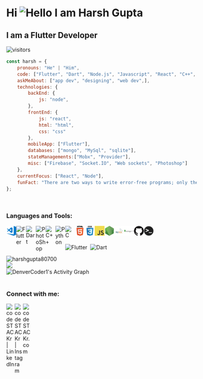 # Hi <img src="https://raw.githubusercontent.com/MartinHeinz/MartinHeinz/master/wave.gif" alt="Hello" width="35px"> I am Harsh Gupta

## I am a Flutter Developer


![visitors](https://visitor-badge.laobi.icu/badge?page_id=harshgupta80700.harshgupta80700)


<!-- - 🔭 I’m currently working on ..Improving my current skills
- 🌱 I’m currently learning ...Node.js
- 💬 Ask me about ...Anything 
- 📫 How to reach me: ...Drop me an email <a href = "mailto:harshgupta.80700@gmail.com">here</a>
- ⚡ Fun fact: ...I am in love with Singing -->

```javascript
const harsh = {
    pronouns: "He" | "Him",
    code: ["Flutter", "Dart", "Node.js", "Javascript", "React", "C++", "Python", "HTML", "CSS"],
    askMeAbout: ["app dev", "designing", "web dev",],
    technologies: {
        backEnd: {
            js: "node",
        },
        frontEnd: {
            js: "react",
            html: "html",
            css: "css"
        },
        mobileApp: ["Flutter"],
        databases: ["mongo", "MySql", "sqlite"],
        stateManagements:["Mobx", "Provider"],
        misc: ["Firebase", "Socket.IO", "Web sockets", "Photoshop"]
    },
    currentFocus: ["React", "Node"],
    funFact: "There are two ways to write error-free programs; only the third one works"
};
```

<br />

### Languages and Tools:

[<img align="left" alt="Visual Studio Code" width="26px" src="https://raw.githubusercontent.com/github/explore/80688e429a7d4ef2fca1e82350fe8e3517d3494d/topics/visual-studio-code/visual-studio-code.png" />](https://github.com/harshgupta80700)
[<img align="left" alt="Flutter" width="26px" src="https://www.kindpng.com/picc/m/355-3557482_flutter-logo-png-transparent-png.png" />](https://github.com/harshgupta80700)
[<img align="left" alt="Dart" width="26px" src="https://pbs.twimg.com/profile_images/993555605078994945/Yr-pWI4G.jpg" />](https://github.com/harshgupta80700)
[<img align="left" alt="PhotoShop" width="26px" src="https://upload.wikimedia.org/wikipedia/commons/thumb/a/af/Adobe_Photoshop_Mobile_icon.svg/1049px-Adobe_Photoshop_Mobile_icon.svg.png" />](https://github.com/harshgupta80700)
[<img align="left" alt="C++" width="26px" src="https://raw.githubusercontent.com/isocpp/logos/master/cpp_logo.png" />](https://github.com/harshgupta80700)
[<img align="left" alt="Python" width="26px" src="https://upload.wikimedia.org/wikipedia/commons/thumb/c/c3/Python-logo-notext.svg/1200px-Python-logo-notext.svg.png" />](https://github.com/harshgupta80700)
[<img align="left" alt="C" width="26px" src="https://www.pngkit.com/png/full/101-1010012_c-programming-icon-c-programming-language-logo.png" />](https://github.com/harshgupta80700)
[<img align="left" alt="HTML5" width="26px" src="https://raw.githubusercontent.com/github/explore/80688e429a7d4ef2fca1e82350fe8e3517d3494d/topics/html/html.png" />](https://github.com/harshgupta80700)
[<img align="left" alt="CSS3" width="26px" src="https://raw.githubusercontent.com/github/explore/80688e429a7d4ef2fca1e82350fe8e3517d3494d/topics/css/css.png" />](https://github.com/harshgupta80700)
[<img align="left" alt="JavaScript" width="26px" src="https://raw.githubusercontent.com/github/explore/80688e429a7d4ef2fca1e82350fe8e3517d3494d/topics/javascript/javascript.png" />](https://github.com/harshgupta80700)
[<img align="left" alt="Node.js" width="26px" src="https://raw.githubusercontent.com/github/explore/80688e429a7d4ef2fca1e82350fe8e3517d3494d/topics/nodejs/nodejs.png" />](https://github.com/harshgupta80700)
[<img align="left" alt="MySQL" width="26px" src="https://raw.githubusercontent.com/github/explore/80688e429a7d4ef2fca1e82350fe8e3517d3494d/topics/mysql/mysql.png" />](https://github.com/harshgupta80700)
[<img align="left" alt="MongoDB" width="26px" src="https://raw.githubusercontent.com/github/explore/80688e429a7d4ef2fca1e82350fe8e3517d3494d/topics/mongodb/mongodb.png" />](https://github.com/harshgupta80700)
[<img align="left" alt="GitHub" width="26px" src="https://raw.githubusercontent.com/github/explore/78df643247d429f6cc873026c0622819ad797942/topics/github/github.png" />](https://github.com/harshgupta80700)
[<img align="left" alt="Terminal" width="26px" src="https://raw.githubusercontent.com/github/explore/80688e429a7d4ef2fca1e82350fe8e3517d3494d/topics/terminal/terminal.png" />](https://github.com/harshgupta80700)

<br />
<br />


![Flutter](https://img.shields.io/badge/-Flutter-05122A?style=flat&logo=Flutter)&nbsp;
![Dart](https://img.shields.io/badge/-Dart-05122A?style=flat&logo=Dart)&nbsp;

<div>
      <img align="left" width=396 src="https://github-readme-stats.vercel.app/api?username=harshgupta80700&show_icons=true&theme=react&border_color=61dafb&include_all_commits=false&count_private=true&hide=issues" alt="harshgupta80700" />
      <img align="left" width=396 src="http://github-readme-streak-stats.herokuapp.com?user=harshgupta80700&theme=react&border=61DAFB&fire=DDB80F"/>
</div>
     
      

<!-- <div style="width: 50%; float: right;">
      <img src="https://github-readme-stats.vercel.app/api/top-langs/?username=harshgupta80700&layout=compact&theme=dark&theme=react&border_color=61dafb&langs_count=5&card_width=500&show_all_langs=true" alt="harshgupta80700" />
</div> -->


<br />
<br />

<img alt="DenverCoder1's Activity Graph" src="https://activity-graph.herokuapp.com/graph?username=harshgupta80700&bg_color=1F222E&color=61dafb&line=F85D7F&point=FFFFFF&hide_border=true" />
      

<br />

<br />

<!-- [![Anurag's github stats](https://github-readme-stats.vercel.app/apiharshgupta80700anuraghazra&show_icon=true)](https://github.com/anuraghazra/github-readme-stats) -->
<!-- <p align="center"><img src="https://devicons.github.io/devicon/devicon.git/icons/react/react-original-wordmark.svg" alt="react" width="40" height="40"/> <img src="https://devicons.github.io/devicon/devicon.git/icons/bootstrap/bootstrap-plain.svg" alt="bootstrap"  width="40" height="40"/> <img src="https://devicons.github.io/devicon/devicon.git/icons/c/c-original.svg" alt="c"  width="40" height="40"/> <img src="https://devicons.github.io/devicon/devicon.git/icons/cplusplus/cplusplus-original.svg" alt="cplusplus"  width="40" height="40"/> <img src="https://devicons.github.io/devicon/devicon.git/icons/css3/css3-original-wordmark.svg" alt="css3"  width="40" height="40"/> <img src="https://devicons.github.io/devicon/devicon.git/icons/html5/html5-original-wordmark.svg" alt="html5"  width="40" height="40"/> <img src="https://devicons.github.io/devicon/devicon.git/icons/java/java-original-wordmark.svg" alt="java"  width="40" height="40"/> <img src="https://devicons.github.io/devicon/devicon.git/icons/javascript/javascript-original.svg" alt="javascript"  width="40" height="40"/> <img src="https://devicons.github.io/devicon/devicon.git/icons/sass/sass-original.svg" alt="sass"  width="40" height="40"/></p> -->
<!-- <img src="https://github-readme-stats.vercel.app/api?username=harshgupta80700&show_icons=true&title_color=fff&icon_color=79ff97&text_color=9f9f9f&bg_color=151515&include_all_commits=false&count_private=true&hide=issues" alt="harshgupta80700" /> -->


### Connect with me:

[<img align="left" target=" " alt="codeSTACKr | LinkedIn" width="22px" src="https://cdn.jsdelivr.net/npm/simple-icons@v3/icons/linkedin.svg" />](https://www.linkedin.com/in/harsh-gupta-129233145/)
[<img align="left" alt="codeSTACKr | Instagram" width="22px" src="https://cdn.jsdelivr.net/npm/simple-icons@v3/icons/instagram.svg" />](https://www.instagram.com/_harsh.hg807_/)
[<img align="left" alt="codeSTACKr.com" width="22px" src="https://image.flaticon.com/icons/png/512/61/61045.png" />](https://www.facebook.com/harshgupta.80700)





